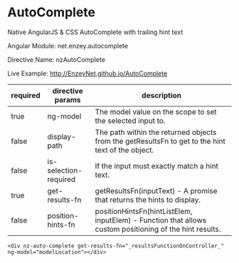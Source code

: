 AutoComplete
============

Native AngularJS &amp; CSS AutoComplete with trailing hint text

Angular Module: net.enzey.autocomplete

Directive Name: nzAutoComplete

Live Example: http://EnzeyNet.github.io/AutoComplete

| required | directive params | description |
| ------------- | ------------- | ------------- |
| true | ng-model  | The model value on the scope to set the selected input to.  |
| false | display-path  | The path within the returned objects from the getResultsFn to get to the hint text of the object. |
| false | is-selection-required  | If the input must exactly match a hint text. |
| true | get-results-fn  | getResultsFn(inputText) - A promise that returns the hints to display. |
| false | position-hints-fn  | positionHintsFn(hintListElem, inputElem) - Function that allows custom positioning of the hint results.  |


```
<div nz-auto-complete get-results-fn="_resultsFunctionOnController_" ng-model="modelLocation"></div>
```
